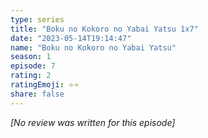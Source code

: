 ```yaml
---
type: series
title: "Boku no Kokoro no Yabai Yatsu 1x7"
date: "2023-05-14T19:14:47"
name: "Boku no Kokoro no Yabai Yatsu"
season: 1
episode: 7
rating: 2
ratingEmoji: ⭐️⭐️
share: false
---
```


_[No review was written for this episode]_

